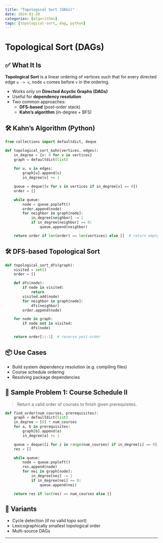 ```yaml
---
title: "Topological Sort (DAGs)"
date: 2024-01-20
categories: [algorithms]
tags: [topological-sort, dag, python]
---
```


# Topological Sort (DAGs)

## ✅ What It Is

**Topological Sort** is a linear ordering of vertices such that for every directed edge `u -> v`, node `u` comes before `v` in the ordering.

- Works only on **Directed Acyclic Graphs (DAGs)**
- Useful for **dependency resolution**
- Two common approaches:
  - **DFS-based** (post-order stack)
  - **Kahn’s algorithm** (in-degree + BFS)

## 🛠️ Kahn’s Algorithm (Python)

```python
from collections import defaultdict, deque

def topological_sort_kahn(vertices, edges):
    in_degree = {v: 0 for v in vertices}
    graph = defaultdict(list)
    
    for u, v in edges:
        graph[u].append(v)
        in_degree[v] += 1

    queue = deque([v for v in vertices if in_degree[v] == 0])
    order = []

    while queue:
        node = queue.popleft()
        order.append(node)
        for neighbor in graph[node]:
            in_degree[neighbor] -= 1
            if in_degree[neighbor] == 0:
                queue.append(neighbor)

    return order if len(order) == len(vertices) else []  # return empty if cycle
```

## 🛠️ DFS-based Topological Sort

```python
def topological_sort_dfs(graph):
    visited = set()
    order = []

    def dfs(node):
        if node in visited:
            return
        visited.add(node)
        for neighbor in graph[node]:
            dfs(neighbor)
        order.append(node)

    for node in graph:
        if node not in visited:
            dfs(node)

    return order[::-1]  # reverse post-order
```

## 📦 Use Cases

- Build system dependency resolution (e.g. compiling files)
- Course schedule ordering
- Resolving package dependencies

## 📘 Sample Problem 1: Course Schedule II

> Return a valid order of courses to finish given prerequisites.

```python
def find_order(num_courses, prerequisites):
    graph = defaultdict(list)
    in_degree = [0] * num_courses
    for a, b in prerequisites:
        graph[b].append(a)
        in_degree[a] += 1

    queue = deque([i for i in range(num_courses) if in_degree[i] == 0])
    res = []

    while queue:
        node = queue.popleft()
        res.append(node)
        for nei in graph[node]:
            in_degree[nei] -= 1
            if in_degree[nei] == 0:
                queue.append(nei)

    return res if len(res) == num_courses else []
```

## 🔁 Variants

- Cycle detection (if no valid topo sort)
- Lexicographically smallest topological order
- Multi-source DAGs

---

